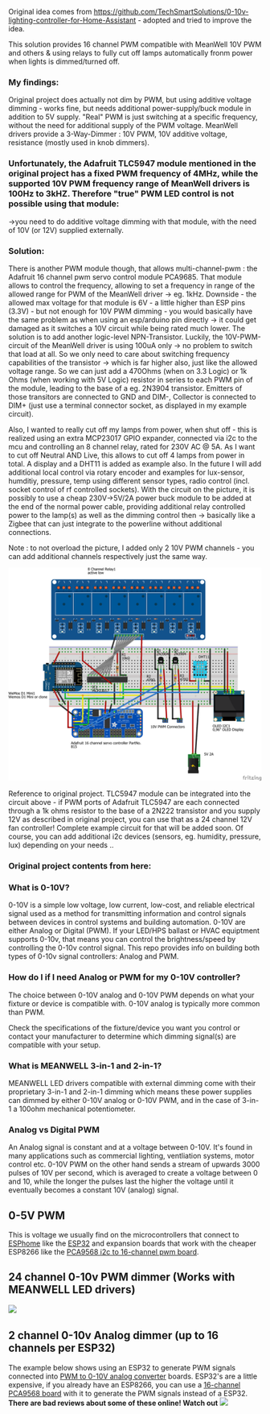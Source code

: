 Original idea comes from https://github.com/TechSmartSolutions/0-10v-lighting-controller-for-Home-Assistant - adopted and tried to improve the idea.

This solution provides 16 channel PWM compatible with MeanWell 10V PWM and others & using relays to fully cut off lamps automatically fronm power when lights is dimmed/turned off.

### My findings:
Original project does actually not dim by PWM, but using additive voltage dimming - works fine, but needs additional power-supply/buck module in addition to 5V supply. "Real" PWM is just switching at a specific frequency, without the need for additional supply of the PWM voltage.
MeanWell drivers provide a 3-Way-Dimmer : 10V PWM, 10V additive voltage, resistance (mostly used in knob dimmers).
### Unfortunately, the Adafruit TLC5947 module mentioned in the original project has a fixed PWM frequency of 4MHz, while the supported 10V PWM frequency range of MeanWell drivers is 100Hz to 3kHZ. Therefore "true" PWM LED control is not possible using that module:
->you need to do additive voltage dimming with that module, with the need of 10V (or 12V) supplied externally.

### Solution:
There is another PWM module though, that allows multi-channel-pwm : the Adafruit 16 channel pwm servo control module PCA9685. That module allows to control the frequency, allowing to set a frequency in range of the allowed range for PWM of the MeanWell driver -> eg. 1kHz.
Downside - the allowed max voltage for that module is 6V - a little higher than ESP pins (3.3V) - but not enough for 10V PWM dimming - you would basically have the same problem as when using an esp/arduino pin directly -> it could get damaged as it switches a 10V circuit while being rated much lower.
The solution is to add another logic-level NPN-Transistor. Luckily, the 10V-PWM-circuit of the MeanWell driver is using 100uA only -> no problem to switch that load at all. So we only need to care about switching frequency capabilities of the transistor -> which is far higher also, just like the allowed voltage range.
So we can just add a 470Ohms (when on 3.3 Logic) or 1k Ohms (when working with 5V Logic) resistor in series to each PWM pin of the module, leading to the base of a eg. 2N3904 transistor. Emitters of those transitors are connected to GND and DIM-, Collector is connected to DIM+ (just use a terminal connector socket, as displayed in my example circuit).

Also, I wanted to really cut off my lamps from power, when shut off - this is realized using an extra MCP23017 GPIO expander, connected via i2c to the mcu and controlling an 8 channel relay, rated for 230V AC @ 5A. As I want to cut off Neutral AND Live, this allows to cut off 4 lamps from power in total.
A display and a DHT11 is added as example also. In the future I will add additional local control via rotary encoder and examples for lux-sensor, humditiy, pressure, temp using different sensor types, radio control (incl. socket control of rf controlled sockets).
With the circuit on the picture, it is possibly to use a cheap 230V->5V/2A power buck module to be added at the end of the normal power cable, providing additional relay controlled power to the lamp(s) as well as the dimming control then -> basically like a Zigbee that can just integrate to the powerline without additional connections.

Note : to not overload the picture, I added only 2 10V PWM channels - you can add additional channels respectively just the same way.

<img src="/images/GrowController_Steckplatine.png">

Reference to original project. TLC5947 module can be integrated into the circuit above - if PWM ports of Adafruit TLC5947 are each connected through a 1k ohms resistor to the base of a 2N222 transistor and you supply 12V as described in original project, you can use that as a 24 channel 12V fan controller!
Complete example circuit for that will be added soon. Of course, you can add additional i2c devices (sensors, eg. humidity, pressure, lux) depending on your needs ..

### Original project contents from here:

### What is 0-10V?
0-10V is a simple low voltage, low current, low-cost, and reliable electrical signal used as a method for transmitting information and control signals between devices in control systems and building automation.  0-10V are either Analog or Digital (PWM).  If your LED/HPS ballast or HVAC equiptment supports 0-10v, that means you can control the brightness/speed by controlling the 0-10v control signal.  This repo provides info on building both types of 0-10v signal controllers: Analog and PWM.

### How do I if I need Analog or PWM for my 0-10V controller?
The choice between 0-10V analog and 0-10V PWM depends on what your fixture or device is compatible with.  0-10V analog is typically more common than PWM. 

Check the specifications of the fixture/device you want you control or contact your manufacturer to determine which dimming signal(s) are compatible with your setup.  

### What is MEANWELL 3-in-1 and 2-in-1?
MEANWELL LED drivers compatible with external dimming come with their proprietary 3-in-1 and 2-in-1 dimming which means these power supplies can dimmed by either 0-10V analog or 0-10V PWM, and in the case of 3-in-1 a 100ohm mechanical potentiometer. 

### Analog vs Digital PWM
An Analog signal is constant and at a voltage between 0-10V.  It's found in many applications such as commercial lighting, ventliation systems, motor control etc.  0-10V PWM on the other hand sends a stream of upwards 3000 pulses of 10V per second, which is averaged to create a voltage between 0 and 10, while the longer the pulses last the higher the voltage until it eventually becomes a constant 10V (analog) signal.  

## 0-5V PWM
This is voltage we usually find on the microcontrollers that connect to <a href="https://esphome.io">ESPhome</a> like the <a href="https://www.google.com/search?q=ESP32">ESP32</a> and expansion boards that work with the cheaper ESP8266 like the <a href="https://www.google.com/search?q=PCA9568">PCA9568 i2c to 16-channel pwm board</a>.

## 24 channel 0-10v PWM dimmer (Works with MEANWELL LED drivers)
<img src="/images/24-Channel-TLC5947-based-LED-Driver-dimmer-for-Home-Assistant.png">

## 2 channel 0-10v Analog dimmer (up to 16 channels per ESP32)
The example below shows using an ESP32 to generate PWM signals connected into <a href="https://www.amazon.ca/s?k=PWM+to+0-10V+analog">PWM to 0-10V analog converter</a> boards.   ESP32's are a little expensive, if you already have an ESP8266, you can use a <a href="https://www.google.com/search?q=PCA9568">16-channel PCA9568 board</a>  with it to generate the PWM signals instead of a ESP32.  **There are bad reviews about some of these online! Watch out**
<img src="/images/Converting-5v-PWM-signals-from-ESP32-to-a-0-10v-Analog.png">


     

